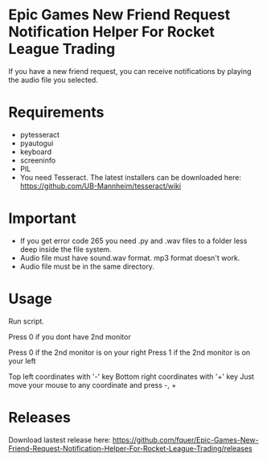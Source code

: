 # Epic Games New Friend Request Notification Helper For Rocket League Trading

If you have a new friend request, you can receive notifications by playing the audio file you selected.

# Requirements

* pytesseract
* pyautogui
* keyboard
* screeninfo
* PIL
* You need Tesseract. The latest installers can be downloaded here: https://github.com/UB-Mannheim/tesseract/wiki

# Important

* If you get error code 265 you need .py and .wav files to a folder less deep inside the file system.
* Audio file must have sound.wav format. mp3 format doesn't work.
* Audio file must be in the same directory.

# Usage

Run script.

Press 0 if you dont have 2nd monitor

Press 0 if the 2nd monitor is on your right
Press 1 if the 2nd monitor is on your left

Top left coordinates with '-' key
Bottom right coordinates with '+' key
Just move your mouse to any coordinate and press -, +

# Releases

Download lastest release here:
https://github.com/fquer/Epic-Games-New-Friend-Request-Notification-Helper-For-Rocket-League-Trading/releases
